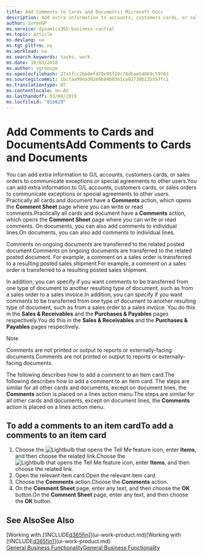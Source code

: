 ```yaml
---
title: Add Comments to Cards and Documents| Microsoft Docs
description: Add extra information to accounts, customers cards, or sales orders to communicate agreements, such as a special price or delivery method, to other users.
author: SorenGP
ms.service: dynamics365-business-central
ms.topic: article
ms.devlang: na
ms.tgt_pltfrm: na
ms.workload: na
ms.search.keywords: tasks, work
ms.date: 10/03/2018
ms.author: sgroespe
ms.openlocfilehash: 27a1fcc2bb0efd79e95f10c78dbae54869c59703
ms.sourcegitcommit: 1bcfaa99ea302e6b84b8361ca02730b135557fc1
ms.translationtype: HT
ms.contentlocale: en-AU
ms.lasthandoff: 03/08/2019
ms.locfileid: "810829"
---
```

# <a name="add-comments-to-cards-and-documents"></a><span data-ttu-id="0be84-103">Add Comments to Cards and Documents</span><span class="sxs-lookup"><span data-stu-id="0be84-103">Add Comments to Cards and Documents</span></span>
<span data-ttu-id="0be84-104">You can add extra information to G/L accounts, customers cards, or sales orders to communicate exceptions or special agreements to other users.</span><span class="sxs-lookup"><span data-stu-id="0be84-104">You can add extra information to G/L accounts, customers cards, or sales orders to communicate exceptions or special agreements to other users.</span></span>
<span data-ttu-id="0be84-105">Practically all cards and document have a **Comments** action, which opens the **Comment Sheet** page where you can write or read comments.</span><span class="sxs-lookup"><span data-stu-id="0be84-105">Practically all cards and document have a **Comments** action, which opens the **Comment Sheet** page where you can write or read comments.</span></span> <span data-ttu-id="0be84-106">On documents, you can also add comments to individual lines.</span><span class="sxs-lookup"><span data-stu-id="0be84-106">On documents, you can also add comments to individual lines.</span></span>

<span data-ttu-id="0be84-107">Comments on ongoing documents are transferred to the related posted document.</span><span class="sxs-lookup"><span data-stu-id="0be84-107">Comments on ongoing documents are transferred to the related posted document.</span></span> <span data-ttu-id="0be84-108">For example, a comment on a sales order is transferred to a resulting posted sales shipment.</span><span class="sxs-lookup"><span data-stu-id="0be84-108">For example, a comment on a sales order is transferred to a resulting posted sales shipment.</span></span>

<span data-ttu-id="0be84-109">In addition, you can specify if you want comments to be transferred from one type of document to another resulting type of document, such as from a sales order to a sales invoice.</span><span class="sxs-lookup"><span data-stu-id="0be84-109">In addition, you can specify if you want comments to be transferred from one type of document to another resulting type of document, such as from a sales order to a sales invoice.</span></span> <span data-ttu-id="0be84-110">You do this in the **Sales & Receivables** and the **Purchases & Payables** pages respectively.</span><span class="sxs-lookup"><span data-stu-id="0be84-110">You do this in the **Sales & Receivables** and the **Purchases & Payables** pages respectively.</span></span>

> [!NOTE]
> <span data-ttu-id="0be84-111">Comments are not printed or output to reports or externally-facing documents.</span><span class="sxs-lookup"><span data-stu-id="0be84-111">Comments are not printed or output to reports or externally-facing documents.</span></span>

<span data-ttu-id="0be84-112">The following describes how to add a comment to an item card.</span><span class="sxs-lookup"><span data-stu-id="0be84-112">The following describes how to add a comment to an item card.</span></span> <span data-ttu-id="0be84-113">The steps are similar for all other cards and documents, except on document lines, the **Comments** action is placed on a lines action menu.</span><span class="sxs-lookup"><span data-stu-id="0be84-113">The steps are similar for all other cards and documents, except on document lines, the **Comments** action is placed on a lines action menu.</span></span>

## <a name="to-add-a-comments-to-an-item-card"></a><span data-ttu-id="0be84-114">To add a comments to an item card</span><span class="sxs-lookup"><span data-stu-id="0be84-114">To add a comments to an item card</span></span>
1. <span data-ttu-id="0be84-115">Choose the ![Lightbulb that opens the Tell Me feature](media/ui-search/search_small.png "Tell me what you want to do") icon, enter **Items**, and then choose the related link.</span><span class="sxs-lookup"><span data-stu-id="0be84-115">Choose the ![Lightbulb that opens the Tell Me feature](media/ui-search/search_small.png "Tell me what you want to do") icon, enter **Items**, and then choose the related link.</span></span>
2. <span data-ttu-id="0be84-116">Open the relevant item card.</span><span class="sxs-lookup"><span data-stu-id="0be84-116">Open the relevant item card.</span></span>
3. <span data-ttu-id="0be84-117">Choose the **Comments** action.</span><span class="sxs-lookup"><span data-stu-id="0be84-117">Choose the **Comments** action.</span></span>
4. <span data-ttu-id="0be84-118">On the **Comment Sheet** page, enter any text, and then choose the **OK** button.</span><span class="sxs-lookup"><span data-stu-id="0be84-118">On the **Comment Sheet** page, enter any text, and then choose the **OK** button.</span></span>

## <a name="see-also"></a><span data-ttu-id="0be84-119">See Also</span><span class="sxs-lookup"><span data-stu-id="0be84-119">See Also</span></span>
<span data-ttu-id="0be84-120">[Working with [!INCLUDE[d365fin](includes/d365fin_md.md)]](ui-work-product.md)</span><span class="sxs-lookup"><span data-stu-id="0be84-120">[Working with [!INCLUDE[d365fin](includes/d365fin_md.md)]](ui-work-product.md)</span></span>  
[<span data-ttu-id="0be84-121">General Business Functionality</span><span class="sxs-lookup"><span data-stu-id="0be84-121">General Business Functionality</span></span>](ui-across-business-areas.md)
